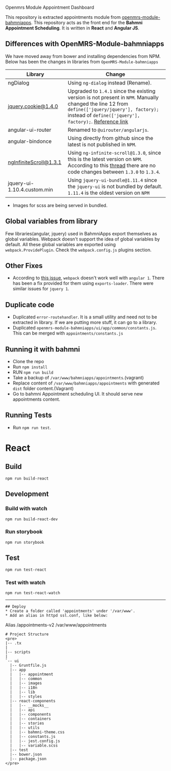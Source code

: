 Openmrs Module Appointment Dashboard

This repository is extracted appointments module from [openmrs-module-bahmniapps](https://github.com/bahmni/openmrs-module-bahmniapps).
This repository acts as the front end for the **Bahmni Appointment Scheduling**. It is written in **React** and **Angular JS**.

## Differences with OpenMRS-Module-bahmniapps
We have moved away from bower and installing dependencies from NPM.
Below has been the changes in libraries from `OpenMRS-Module-bahmniapps`

| Library | Change |
| ------  | ------------------- |
| ngDialog| Using `ng-dialog` instead (Rename). |
| jquery.cookie@1.4.0 | Upgraded to `1.4.1` since the existing version is not present in `NPM`. Manually changed the line 12 from `define(['jquery/jquery'], factory);` instead of `define(['jquery'], factory);`. [Reference link](https://github.com/facebook/create-react-app/issues/679#issuecomment-247928334)|
| angular-ui-router | Renamed to `@uirouter/angularjs`. |
| angular-bindonce | Using directly from github since the latest is not published in `NPM`. |
| ngInfiniteScroll@1.3.1 | Using `ng-infinite-scroll@1.3.0`, since this is the latest version on `NPM`. According to this [thread](https://github.com/sroze/ngInfiniteScroll) there are no code changes between `1.3.0` to `1.3.4`. |
| jquery-ui-1.10.4.custom.min | Using `jquery-ui-bundle@1.11.4` since the `jquery-ui` is not bundled by default. `1.11.4` is the oldest version on `NPM`  |

* Images for scss are being served in bundled.

## Global variables from library
Few libraries(angular, jquery) used in BahmniApps export themselves as global variables. Webpack doesn't support the idea of global variables by default. All these global variables are exported using `webpack.ProvidePlugin`. Check the `webpack.config.js` plugins section.

## Other Fixes
* According to [this issue](https://github.com/webpack/webpack/issues/2049), `webpack` doesn't work well with `angular 1`. There has been a fix provided for them using `exports-loader`. There were similar issues for `jquery 1`.

## Duplicate code
* Duplicated `error-routehandler`. It is a small utility and need not to be extracted in library. If we are putting more stuff, it can go to a library.
* Duplicated `openmrs-module-bahmniapps/ui/app/common/constants.js`. This can be merged with `appointments/constants.js`

## Running it with bahmni
* Clone the repo
* Run `npm install`
* RUN `npm run build`
* Take a backup of `/var/www/bahmniapps/appointments`.(vagrant)
* Replace content of `/var/www/bahmniapps/appointments` with generated `dist` folder content.(Vagrant)
* Go to bahmni Appointment scheduling UI. It should serve new appointments content.  

## Running Tests
* Run `npm run test`.



# **React**

## Build

```
npm run build-react
```

## Development

### Build with watch

```
npm run build-react-dev
```

### Run storybook

```
npm run storybook
```

## Test

```
npm run test-react
```

### Test with watch

```
npm run test-react-watch
```

***

```
## Deploy
* Create a folder called 'appointments' under '/var/www'.
* Add an alias in httpd ssl.conf, like below:
  ```
  Alias /appointments-v2 /var/www/appointments
  ```
# Project Structure
<pre>
|-- .tx
|   
|-- scripts
|	
`-- ui
    |-- Gruntfile.js
    |-- app
    |	|-- appointment
    |   |-- common
    |   |-- images
    |   |-- i18n
    |   |-- lib
    |   |-- styles
    |-- react-components
    |	|-- __mocks__
    |	|-- api
    |	|-- components
    |	|-- containers
    |	|-- stories
    |	|-- utils
    |	|-- bahmni-theme.css
    |	|-- constants.js
    |	|-- jest.config.js
    |	|-- variable.scss
    |-- test
    |-- bower.json
    |-- package.json
</pre>
